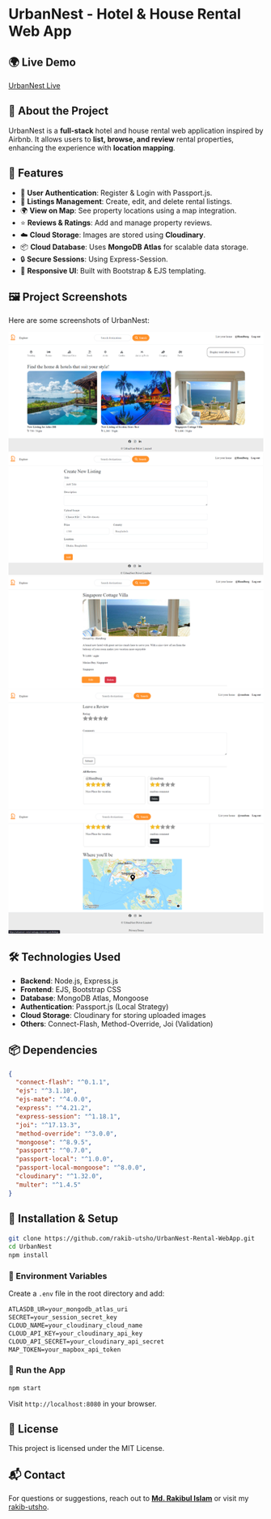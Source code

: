 # UrbanNest - Hotel & House Rental Web App

## 🌍 Live Demo

[UrbanNest Live](https://urbannest-rental-webapp.onrender.com/)

## 📌 About the Project

UrbanNest is a **full-stack** hotel and house rental web application inspired by Airbnb. It allows users to **list, browse, and review** rental properties, enhancing the experience with **location mapping**.

## 🚀 Features

- 🏡 **User Authentication**: Register & Login with Passport.js.
- 📌 **Listings Management**: Create, edit, and delete rental listings.
- 🌍 **View on Map**: See property locations using a map integration.
- ⭐ **Reviews & Ratings**: Add and manage property reviews.
- ☁️ **Cloud Storage**: Images are stored using **Cloudinary**.
- 📦 **Cloud Database**: Uses **MongoDB Atlas** for scalable data storage.
- 🔒 **Secure Sessions**: Using Express-Session.
- 🎨 **Responsive UI**: Built with Bootstrap & EJS templating.

## 🖼️ Project Screenshots

Here are some screenshots of UrbanNest:

![Homepage](<./screenshots/img-%20(1).png>)
![Add Listings Page](<./screenshots/img-%20(2).png>)
![Show Listing Details](<./screenshots/img-%20(3).png>)
![Review Listing Details](<./screenshots/img-%20(4).png>)
![Map Listing Details](<./screenshots/img-%20(5).png>)

## 🛠️ Technologies Used

- **Backend**: Node.js, Express.js
- **Frontend**: EJS, Bootstrap CSS
- **Database**: MongoDB Atlas, Mongoose
- **Authentication**: Passport.js (Local Strategy)
- **Cloud Storage**: Cloudinary for storing uploaded images
- **Others**: Connect-Flash, Method-Override, Joi (Validation)

## 📦 Dependencies

```json
{
  "connect-flash": "^0.1.1",
  "ejs": "^3.1.10",
  "ejs-mate": "^4.0.0",
  "express": "^4.21.2",
  "express-session": "^1.18.1",
  "joi": "^17.13.3",
  "method-override": "^3.0.0",
  "mongoose": "^8.9.5",
  "passport": "^0.7.0",
  "passport-local": "^1.0.0",
  "passport-local-mongoose": "^8.0.0",
  "cloudinary": "^1.32.0",
  "multer": "^1.4.5"
}
```

## 🔧 Installation & Setup

```sh
git clone https://github.com/rakib-utsho/UrbanNest-Rental-WebApp.git
cd UrbanNest
npm install
```

### 📌 Environment Variables

Create a `.env` file in the root directory and add:

```env
ATLASDB_UR=your_mongodb_atlas_uri
SECRET=your_session_secret_key
CLOUD_NAME=your_cloudinary_cloud_name
CLOUD_API_KEY=your_cloudinary_api_key
CLOUD_API_SECRET=your_cloudinary_api_secret
MAP_TOKEN=your_mapbox_api_token
```

### 🎯 Run the App

```sh
npm start
```

Visit `http://localhost:8080` in your browser.

## 📝 License

This project is licensed under the MIT License.

## 📬 Contact

For questions or suggestions, reach out to [**Md. Rakibul Islam**](rakibutsho1920@gmail.com) or visit my [rakib-utsho](https://github.com/rakib-utsho).
